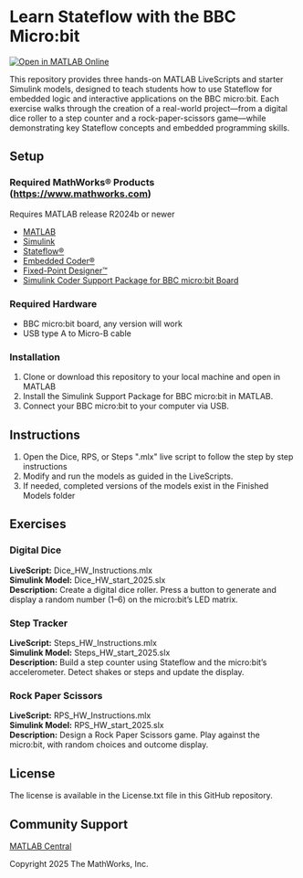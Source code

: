 # Learn Stateflow with the BBC Micro:bit

[![Open in MATLAB Online](https://www.mathworks.com/images/responsive/global/open-in-matlab-online.svg)](https://matlab.mathworks.com/open/github/v1?repo=mathworks/Learn-Stateflow-with-Micro-bit)
<!-- Add the "File Exchange" icon to the README if this repo also appears on File Exchange via the "Connect to GitHub" feature --> 
<!-- Add the "Open in MATLAB Online" icon to the README to open a particular file on MATLAB Online --> 

This repository provides three hands-on MATLAB LiveScripts and starter Simulink models, designed to teach students how to use Stateflow for embedded logic and interactive applications on the BBC micro:bit. Each exercise walks through the creation of a real-world project—from a digital dice roller to a step counter and a rock-paper-scissors game—while demonstrating key Stateflow concepts and embedded programming skills.

## Setup 

### Required MathWorks&reg; Products (https://www.mathworks.com)

Requires MATLAB release R2024b or newer
- [MATLAB](https://www.mathworks.com/products/matlab.html)
- [Simulink](https://www.mathworks.com/products/simulink.html)
- [Stateflow&reg;](https://www.mathworks.com/products/stateflow.html)
- [Embedded Coder&reg;](https://www.mathworks.com/products/embedded-coder.html)
- [Fixed-Point Designer&trade;](https://www.mathworks.com/products/fixed-point-designer.html)
- [Simulink Coder Support Package for BBC micro:bit Board](https://www.mathworks.com/matlabcentral/fileexchange/60273-simulink-coder-support-package-for-bbc-micro-bit-board)

### Required Hardware
- BBC micro:bit board, any version will work
- USB type A to Micro-B cable

### Installation
1. Clone or download this repository to your local machine and open in MATLAB
2. Install the Simulink Support Package for BBC micro:bit in MATLAB.
3. Connect your BBC micro:bit to your computer via USB.

## Instructions
1. Open the Dice, RPS, or Steps ".mlx" live script to follow the step by step instructions
2. Modify and run the models as guided in the LiveScripts.
3. If needed, completed versions of the models exist in the Finished Models folder

## Exercises 

### Digital Dice
**LiveScript:** Dice_HW_Instructions.mlx<br>
**Simulink Model:** Dice_HW_start_2025.slx<br>
**Description:** Create a digital dice roller. Press a button to generate and display a random number (1–6) on the micro:bit’s LED matrix.<br> 

### Step Tracker
**LiveScript:** Steps_HW_Instructions.mlx<br>
**Simulink Model:** Steps_HW_start_2025.slx<br>
**Description:** Build a step counter using Stateflow and the micro:bit’s accelerometer. Detect shakes or steps and update the display. <br>

### Rock Paper Scissors
**LiveScript:** RPS_HW_Instructions.mlx<br>
**Simulink Model:** RPS_HW_start_2025.slx<br>
**Description:** Design a Rock Paper Scissors game. Play against the micro:bit, with random choices and outcome display.<br>

## License
The license is available in the License.txt file in this GitHub repository.

## Community Support
[MATLAB Central](https://www.mathworks.com/matlabcentral)

Copyright 2025 The MathWorks, Inc.


